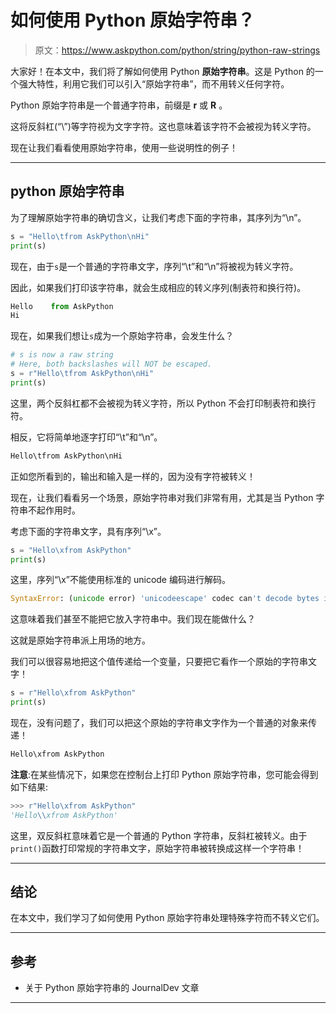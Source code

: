# 如何使用 Python 原始字符串？

> 原文：<https://www.askpython.com/python/string/python-raw-strings>

大家好！在本文中，我们将了解如何使用 Python **原始字符串**。这是 Python 的一个强大特性，利用它我们可以引入“原始字符串”，而不用转义任何字符。

Python 原始字符串是一个普通字符串，前缀是 **r** 或 **R** 。

这将反斜杠(“\”)等字符视为文字字符。这也意味着该字符不会被视为转义字符。

现在让我们看看使用原始字符串，使用一些说明性的例子！

* * *

## python 原始字符串

为了理解原始字符串的确切含义，让我们考虑下面的字符串，其序列为“\n”。

```py
s = "Hello\tfrom AskPython\nHi"
print(s)

```

现在，由于`s`是一个普通的字符串文字，序列“\t”和“\n”将被视为转义字符。

因此，如果我们打印该字符串，就会生成相应的转义序列(制表符和换行符)。

```py
Hello    from AskPython
Hi

```

现在，如果我们想让`s`成为一个原始字符串，会发生什么？

```py
# s is now a raw string
# Here, both backslashes will NOT be escaped.
s = r"Hello\tfrom AskPython\nHi"
print(s)

```

这里，两个反斜杠都不会被视为转义字符，所以 Python 不会打印制表符和换行符。

相反，它将简单地逐字打印“\t”和“\n”。

```py
Hello\tfrom AskPython\nHi

```

正如您所看到的，输出和输入是一样的，因为没有字符被转义！

现在，让我们看看另一个场景，原始字符串对我们非常有用，尤其是当 Python 字符串不起作用时。

考虑下面的字符串文字，具有序列“\x”。

```py
s = "Hello\xfrom AskPython"
print(s)

```

这里，序列“\x”不能使用标准的 unicode 编码进行解码。

```py
SyntaxError: (unicode error) 'unicodeescape' codec can't decode bytes in position 5-7: truncated \xXX escape

```

这意味着我们甚至不能把它放入字符串中。我们现在能做什么？

这就是原始字符串派上用场的地方。

我们可以很容易地把这个值传递给一个变量，只要把它看作一个原始的字符串文字！

```py
s = r"Hello\xfrom AskPython"
print(s)

```

现在，没有问题了，我们可以把这个原始的字符串文字作为一个普通的对象来传递！

```py
Hello\xfrom AskPython

```

**注意**:在某些情况下，如果您在控制台上打印 Python 原始字符串，您可能会得到如下结果:

```py
>>> r"Hello\xfrom AskPython"
'Hello\\xfrom AskPython'

```

这里，双反斜杠意味着它是一个普通的 Python 字符串，反斜杠被转义。由于`print()`函数打印常规的字符串文字，原始字符串被转换成这样一个字符串！

* * *

## 结论

在本文中，我们学习了如何使用 Python 原始字符串处理特殊字符而不转义它们。

* * *

## 参考

*   关于 Python 原始字符串的 JournalDev 文章

* * *